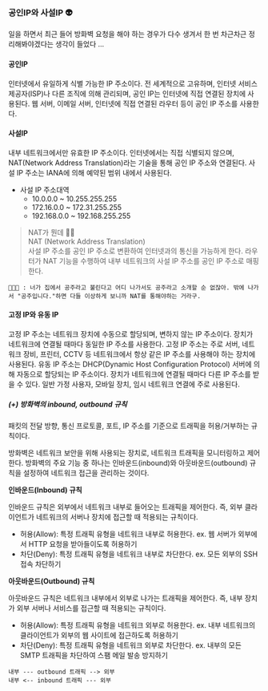 ### 공인IP와 사설IP 👽

일을 하면서 최근 들어 방화벽 요청을 해야 하는 경우가 다수 생겨서 한 번 차근차근 정리해봐야겠다는 생각이 들었다 ...

#### 공인IP

인터넷에서 유일하게 식별 가능한 IP 주소이다. 전 세계적으로 고유하며, 인터넷 서비스 제공자(ISP)나 다른 조직에 의해 관리되며, 공인 IP는 인터넷에 직접 연결된 장치에 사용된다. 웹 서버, 이메일 서버, 인터넷에 직접 연결된 라우터 등이 공인 IP 주소를 사용한다.

#### 사설IP

내부 네트워크에서만 유효한 IP 주소이다. 인터넷에서는 직접 식별되지 않으며, NAT(Network Address Translation)라는 기술을 통해 공인 IP 주소와 연결된다. 사설 IP 주소는 IANA에 의해 예약된 범위 내에서 사용된다.

- 사설 IP 주소대역
  - 10.0.0.0 ~ 10.255.255.255
  - 172.16.0.0 ~ 172.31.255.255
  - 192.168.0.0 ~ 192.168.255.255

> NAT가 뭔데 😶‍🌫️  
> NAT (Network Address Translation)  
> 사설 IP 주소를 공인 IP 주소로 변환하여 인터넷과의 통신을 가능하게 한다. 라우터가 NAT 기능을 수행하여 내부 네트워크의 사설 IP 주소를 공인 IP 주소로 매핑한다.

```
👨🏽‍💻 : 너가 집에서 공주라고 불린다고 어디 나가서도 공주라고 소개할 순 없잖아. 밖에 나가서 "공주입니다."하면 다들 이상하게 보니까 NAT를 통해야하는 거라구.
```

#### 고정 IP와 유동 IP

고정 IP 주소는 네트워크 장치에 수동으로 할당되며, 변하지 않는 IP 주소이다. 장치가 네트워크에 연결될 때마다 동일한 IP 주소를 사용한다. 고정 IP 주소는 주로 서버, 네트워크 장비, 프린터, CCTV 등 네트워크에서 항상 같은 IP 주소를 사용해야 하는 장치에 사용된다.
유동 IP 주소는 DHCP(Dynamic Host Configuration Protocol) 서버에 의해 자동으로 할당되는 IP 주소이다. 장치가 네트워크에 연결될 때마다 다른 IP 주소를 받을 수 있다. 일반 가정 사용자, 모바일 장치, 임시 네트워크 연결에 주로 사용된다.

##### (+) 방화벽의 inbound, outbound 규칙

패킷의 전달 방향, 통신 프로토콜, 포트, IP 주소를 기준으로 트래픽을 허용/거부하는 규칙이다.

방화벽은 네트워크 보안을 위해 사용되는 장치로, 네트워크 트래픽을 모니터링하고 제어한다. 방화벽의 주요 기능 중 하나는 인바운드(inbound)와 아웃바운드(outbound) 규칙을 설정하여 네트워크 접근을 관리하는 것이다.

**인바운드(Inbound) 규칙**

인바운드 규칙은 외부에서 네트워크 내부로 들어오는 트래픽을 제어한다. 즉, 외부 클라이언트가 네트워크의 서버나 장치에 접근할 때 적용되는 규칙이다.

- 허용(Allow): 특정 트래픽 유형을 네트워크 내부로 허용한다.
  ex. 웹 서버가 외부에서 HTTP 요청을 받아들이도록 허용하기
- 차단(Deny): 특정 트래픽 유형을 네트워크 내부로 차단한다.
  ex. 모든 외부의 SSH 접속 차단하기

**아웃바운드(Outbound) 규칙**

아웃바운드 규칙은 네트워크 내부에서 외부로 나가는 트래픽을 제어한다. 즉, 내부 장치가 외부 서버나 서비스를 접근할 때 적용되는 규칙이다.

- 허용(Allow): 특정 트래픽 유형을 네트워크 외부로 허용한다.
  ex. 내부 네트워크의 클라이언트가 외부의 웹 사이트에 접근하도록 허용하기
- 차단(Deny): 특정 트래픽 유형을 네트워크 외부로 차단한다.
  ex. 내부의 모든 SMTP 트래픽을 차단하여 스팸 메일 발송 방지하기

```
내부 --- outbound 트래픽 --> 외부
내부 <-- inbound 트래픽 --- 외부
```
